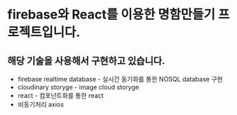 # firebase와 React를 이용한 명함만들기 프로젝트입니다.

## 해당 기술을 사용해서 구현하고 있습니다.
- firebase realtime database - 실시간 동기화를 통한 NOSQL database 구현 
- cloudinary storyge - image cloud storyge
- react - 컴포넌트화를 통한 react 
- 비동기처리 axios
